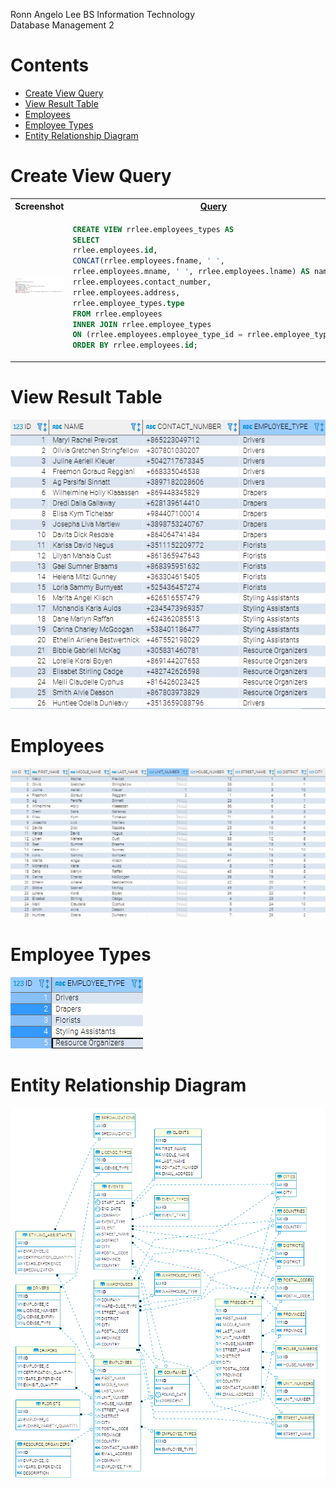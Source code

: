 Ronn Angelo Lee 
BS Information Technology  
Database Management 2  
  
# Contents
- [Create View Query](#create-view-query)
- [View Result Table](#view-result-table)
- [Employees](#employees)
- [Employee Types](#employee_types)
- [Entity Relationship Diagram](#er-diagram)
  
<h1 id="create-view-query">Create View Query</h1>
<table>
    <tr width="100%">
        <th width="50%">Screenshot</th>
        <th width="50%"><a href="view.sql" target="_blank">Query</a></th>
    </tr>
    <tr idth="100%">
        <td width="50%"><img src="screenshots/create-view-query.png" alt="Create View CLI Screenshot" /></td>
        <td width="50%">

~~~sql
CREATE VIEW rrlee.employees_types AS
SELECT
rrlee.employees.id,
CONCAT(rrlee.employees.fname, ' ',
rrlee.employees.mname, ' ', rrlee.employees.lname) AS name,
rrlee.employees.contact_number,
rrlee.employees.address,
rrlee.employee_types.type
FROM rrlee.employees
INNER JOIN rrlee.employee_types
ON (rrlee.employees.employee_type_id = rrlee.employee_types.id)
ORDER BY rrlee.employees.id;
~~~

</table>

<h1 id="view-result-table">View Result Table</h1>
<img src="projects3_oracle_view/views/table-screenshot.png" alt="View Result Table" />

<h1 id="employees">Employees</h1>
<img src="projects3_oracle_view/views/employees-table.png" alt="Employees Table" />

<h1 id="employee_types">Employee Types</h1>
<img src="projects3_oracle_view/views/employee-types-table.png" alt="Employee Types Table" />

<h1 id="er-diagram">Entity Relationship Diagram</h1>
<img src="projects3_oracle_view/er-diagram.png" alt="ER Diagram" />
